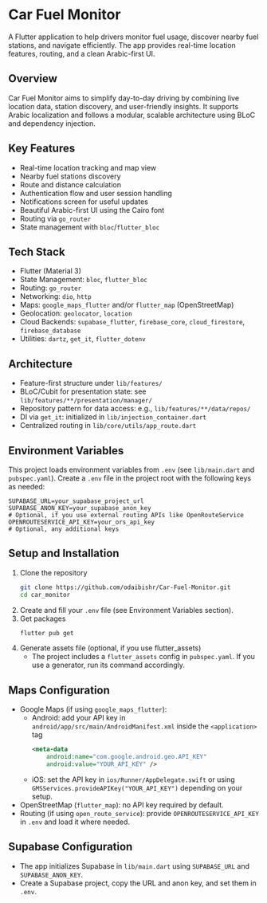 # Car Fuel Monitor

A Flutter application to help drivers monitor fuel usage, discover nearby fuel stations, and navigate efficiently. The app provides real-time location features, routing, and a clean Arabic-first UI.

## Overview
Car Fuel Monitor aims to simplify day-to-day driving by combining live location data, station discovery, and user-friendly insights. It supports Arabic localization and follows a modular, scalable architecture using BLoC and dependency injection.

## Key Features
- Real-time location tracking and map view
- Nearby fuel stations discovery
- Route and distance calculation
- Authentication flow and user session handling
- Notifications screen for useful updates
- Beautiful Arabic-first UI using the Cairo font
- Routing via `go_router`
- State management with `bloc`/`flutter_bloc`

## Tech Stack
- Flutter (Material 3)
- State Management: `bloc`, `flutter_bloc`
- Routing: `go_router`
- Networking: `dio`, `http`
- Maps: `google_maps_flutter` and/or `flutter_map` (OpenStreetMap)
- Geolocation: `geolocator`, `location`
- Cloud Backends: `supabase_flutter`, `firebase_core`, `cloud_firestore`, `firebase_database`
- Utilities: `dartz`, `get_it`, `flutter_dotenv`

## Architecture
- Feature-first structure under `lib/features/`
- BLoC/Cubit for presentation state: see `lib/features/**/presentation/manager/`
- Repository pattern for data access: e.g., `lib/features/**/data/repos/`
- DI via `get_it`: initialized in `lib/injection_container.dart`
- Centralized routing in `lib/core/utils/app_route.dart`


## Environment Variables
This project loads environment variables from `.env` (see `lib/main.dart` and `pubspec.yaml`). Create a `.env` file in the project root with the following keys as needed:
```
SUPABASE_URL=your_supabase_project_url
SUPABASE_ANON_KEY=your_supabase_anon_key
# Optional, if you use external routing APIs like OpenRouteService
OPENROUTESERVICE_API_KEY=your_ors_api_key
# Optional, any additional keys
```

## Setup and Installation
1. Clone the repository
   ```bash
   git clone https://github.com/odaibishr/Car-Fuel-Monitor.git
   cd car_monitor
   ```
2. Create and fill your `.env` file (see Environment Variables section).
3. Get packages
   ```bash
   flutter pub get
   ```
4. Generate assets file (optional, if you use flutter_assets)
   - The project includes a `flutter_assets` config in `pubspec.yaml`. If you use a generator, run its command accordingly.

## Maps Configuration
- Google Maps (if using `google_maps_flutter`):
  - Android: add your API key in `android/app/src/main/AndroidManifest.xml` inside the `<application>` tag
    ```xml
    <meta-data
        android:name="com.google.android.geo.API_KEY"
        android:value="YOUR_API_KEY" />
    ```
  - iOS: set the API key in `ios/Runner/AppDelegate.swift` or using `GMSServices.provideAPIKey("YOUR_API_KEY")` depending on your setup.
- OpenStreetMap (`flutter_map`): no API key required by default.
- Routing (if using `open_route_service`): provide `OPENROUTESERVICE_API_KEY` in `.env` and load it where needed.

## Supabase Configuration
- The app initializes Supabase in `lib/main.dart` using `SUPABASE_URL` and `SUPABASE_ANON_KEY`.
- Create a Supabase project, copy the URL and anon key, and set them in `.env`.

